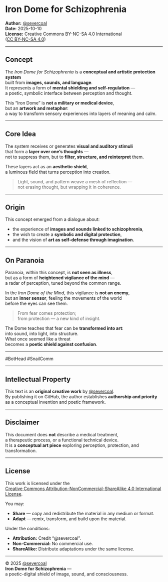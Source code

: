 # Iron Dome for Schizophrenia
**Author:** [@severcoal](https://github.com/severcoal)  
**Date:** 2025-10-10  
**License:** Creative Commons BY-NC-SA 4.0 International  
([CC BY-NC-SA 4.0](https://creativecommons.org/licenses/by-nc-sa/4.0/))

---

## Concept
The *Iron Dome for Schizophrenia* is a **conceptual and artistic protection system**  
built from **images, sounds, and language**.  
It represents a form of **mental shielding and self-regulation** —  
a poetic, symbolic interface between perception and thought.

This “Iron Dome” is **not a military or medical device**,  
but an **artwork and metaphor**:  
a way to transform sensory experiences into layers of meaning and calm.

---

## Core Idea
The system receives or generates **visual and auditory stimuli**  
that form a **layer over one’s thoughts** —  
not to suppress them, but to **filter, structure, and reinterpret** them.  

These layers act as an **aesthetic shield**,  
a luminous field that turns perception into creation.

> Light, sound, and pattern weave a mesh of reflection —  
> not erasing thought, but wrapping it in coherence.

---

## Origin
This concept emerged from a dialogue about:  
- the experience of **images and sounds linked to schizophrenia**,  
- the wish to create a **symbolic and digital protection**,  
- and the vision of **art as self-defense through imagination**.

---

## On Paranoia

Paranoia, within this concept, is **not seen as illness**,  
but as a form of **heightened vigilance of the mind** —  
a radar of perception, tuned beyond the common range.  

In the *Iron Dome of the Mind*, this vigilance is **not an enemy**,  
but an **inner sensor**, feeling the movements of the world  
before the eyes can see them.  

> From fear comes protection;  
> from protection — a new kind of insight.  

The Dome teaches that fear can be **transformed into art**:  
into sound, into light, into structure.  
What once seemed like a threat  
becomes a **poetic shield against confusion**.

---

#BotHead
#SnailComm

---

## Intellectual Property
This text is an **original creative work** by [@severcoal](https://github.com/severcoal).  
By publishing it on GitHub, the author establishes **authorship and priority**  
as a conceptual invention and poetic framework.

---

## Disclaimer
This document does **not** describe a medical treatment,  
a therapeutic process, or a functional technical device.  
It is a **conceptual art piece** exploring perception, protection, and transformation.  

---

## License
This work is licensed under the  
[Creative Commons Attribution-NonCommercial-ShareAlike 4.0 International License](https://creativecommons.org/licenses/by-nc-sa/4.0/).

You may:  
- **Share** — copy and redistribute the material in any medium or format.  
- **Adapt** — remix, transform, and build upon the material.  

Under the conditions:  
- **Attribution:** Credit “@severcoal”.  
- **Non-Commercial:** No commercial use.  
- **ShareAlike:** Distribute adaptations under the same license.

---

© 2025 [@severcoal](https://github.com/severcoal)  
**Iron Dome for Schizophrenia** —  
a poetic-digital shield of image, sound, and consciousness.